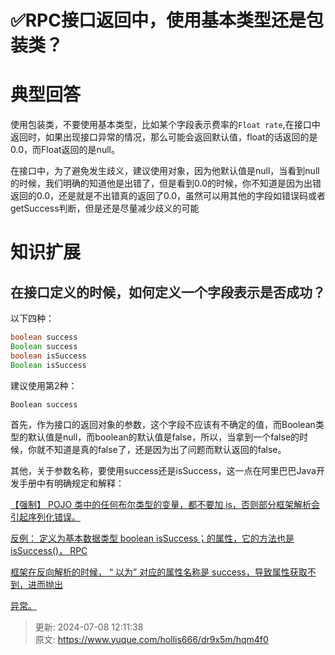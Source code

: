 # ✅RPC接口返回中，使用基本类型还是包装类？

# 典型回答
使用包装类，不要使用基本类型，比如某个字段表示费率的`Float rate`,在接口中返回时，如果出现接口异常的情况，那么可能会返回默认值，float的话返回的是0.0，而Float返回的是null。



在接口中，为了避免发生歧义，建议使用对象，因为他默认值是null，当看到null的时候，我们明确的知道他是出错了，但是看到0.0的时候，你不知道是因为出错返回的0.0，还是就是不出错真的返回了0.0，虽然可以用其他的字段如错误码或者getSuccess判断，但是还是尽量减少歧义的可能

# 知识扩展
## <font style="color:rgb(38, 38, 38);">在接口定义的时候，如何定义一个字段表示是否成功？</font>
以下四种：

```java
boolean success
Boolean success
boolean isSuccess
Boolean isSuccess
```

建议使用第2种：



```plain
Boolean success
```



首先，作为接口的返回对象的参数，这个字段不应该有不确定的值，而Boolean类型的默认值是null，而boolean的默认值是false，所以，当拿到一个false的时候，你就不知道是真的false了，还是因为出了问题而默认返回的false。



其他，关于参数名称，要使用success还是isSuccess，这一点在阿里巴巴Java开发手册中有明确规定和解释：



<u>【强制】 POJO 类中的任何布尔类型的变量，都不要加 is，否则部分框架解析会引起序列化错误。</u>

<u>反例： 定义为基本数据类型 boolean isSuccess；的属性，它的方法也是 isSuccess()， RPC</u>

<u>框架在反向解析的时候， “ 以为” 对应的属性名称是 success，导致属性获取不到，进而抛出</u>

<u>异常。</u>



> 更新: 2024-07-08 12:11:38  
> 原文: <https://www.yuque.com/hollis666/dr9x5m/hqm4f0>